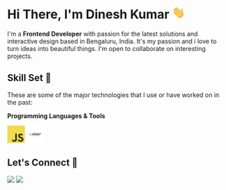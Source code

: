 
<h1>Hi There, I'm Dinesh Kumar <img  src="https://raw.githubusercontent.com/ABSphreak/ABSphreak/master/gifs/Hi.gif" width="30px"></h1>

I'm a **Frontend Developer** with passion for the latest solutions and interactive design based in Bengaluru, India. It's my passion and i love to turn ideas into beautiful things. I'm open to collaborate on interesting projects.

## Skill Set :muscle:

These are some of the major technologies that I use or have worked on in the past:

**Programming Languages & Tools**

<img alt="JS" title="JavaScript" width="40px" src="https://raw.githubusercontent.com/github/explore/master/topics/javascript/javascript.png">
<img title="jQuery" alt="jQuery" width="40px" src="https://raw.githubusercontent.com/github/explore/master/topics/jquery/jquery.png">


<br>

## Let's Connect :handshake:

<a href="https://www.linkedin.com/in/dineshk8/"><img src="https://cdn2.iconfinder.com/data/icons/social-media-2285/512/1_Linkedin_unofficial_colored_svg-128.png" width="40"></a>
<a href="https://www.linkedin.com/in/dineshk8/"><img src="https://cdn2.iconfinder.com/data/icons/social-media-2285/512/1_Linkedin_unofficial_colored_svg-128.png" width="40"></a>


